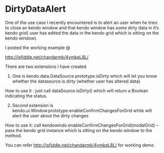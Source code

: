 DirtyDataAlert
==============

One of the use case I recently encountered is to alert an user when he tries to close an kendo window and that kendo window has some dirty data in it’s kendo grid( user has edited the data in the kendo grid which is sitting on the kendo window).

I posted the working example @

http://jsfiddle.net/chandarmk/4ymkqL8L/

There are two extensions I have created

1. One is kendo.data.DataSource.prototype.isDirty which will let you know whether the datasource is dirty (whether user has altered data)

How to use it : just call dataSource.isDirty() which will return a Boolean indicating the status.

2. Second extension is kendo.ui.Window.prototype.enableConfirmChangesForGrid  while will alert the user about the dirty changes

How to use it: call kendowindo.enableConfirmChangesForGrid(modalGrid) – pass the kendo grid instance which is sitting on the kendo window to the method.

You can refer http://jsfiddle.net/chandarmk/4ymkqL8L/ for working demo
